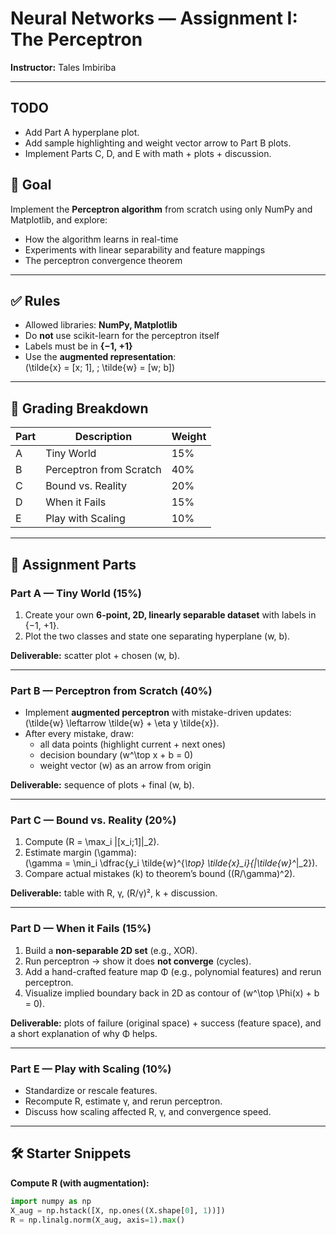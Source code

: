# Neural Networks — Assignment I: The Perceptron

**Instructor:** Tales Imbiriba  

---

## TODO
- Add Part A hyperplane plot.
- Add sample highlighting and weight vector arrow to Part B plots.
- Implement Parts C, D, and E with math + plots + discussion.

## 🎯 Goal
Implement the **Perceptron algorithm** from scratch using only NumPy and Matplotlib, and explore:
- How the algorithm learns in real-time
- Experiments with linear separability and feature mappings
- The perceptron convergence theorem

---

## ✅ Rules
- Allowed libraries: **NumPy, Matplotlib**
- Do **not** use scikit-learn for the perceptron itself
- Labels must be in **{−1, +1}**
- Use the **augmented representation**:  
  \(\tilde{x} = [x; 1], \; \tilde{w} = [w; b]\)

---

## 📝 Grading Breakdown
| Part | Description             | Weight |
|------|-------------------------|--------|
| A    | Tiny World              | 15%    |
| B    | Perceptron from Scratch | 40%    |
| C    | Bound vs. Reality       | 20%    |
| D    | When it Fails           | 15%    |
| E    | Play with Scaling       | 10%    |

---

## 📂 Assignment Parts

### Part A — Tiny World (15%)
1. Create your own **6-point, 2D, linearly separable dataset** with labels in {−1, +1}.  
2. Plot the two classes and state one separating hyperplane (w, b).  

**Deliverable:** scatter plot + chosen (w, b).

---

### Part B — Perceptron from Scratch (40%)
- Implement **augmented perceptron** with mistake-driven updates:  
  \(\tilde{w} \leftarrow \tilde{w} + \eta y \tilde{x}\).  
- After every mistake, draw:
  - all data points (highlight current + next ones)
  - decision boundary \(w^\top x + b = 0\)
  - weight vector \(w\) as an arrow from origin  

**Deliverable:** sequence of plots + final (w, b).

---

### Part C — Bound vs. Reality (20%)
1. Compute \(R = \max_i \|[x_i;1]\|_2\).  
2. Estimate margin \(\gamma\):  
   \(\gamma = \min_i \dfrac{y_i \tilde{w}^{*\top} \tilde{x}_i}{\|\tilde{w}^*\|_2}\).  
3. Compare actual mistakes \(k\) to theorem’s bound \((R/\gamma)^2\).  

**Deliverable:** table with R, γ, (R/γ)², k + discussion.

---

### Part D — When it Fails (15%)
1. Build a **non-separable 2D set** (e.g., XOR).  
2. Run perceptron → show it does **not converge** (cycles).  
3. Add a hand-crafted feature map Φ (e.g., polynomial features) and rerun perceptron.  
4. Visualize implied boundary back in 2D as contour of \(w^\top \Phi(x) + b = 0\).  

**Deliverable:** plots of failure (original space) + success (feature space), and a short explanation of why Φ helps.

---

### Part E — Play with Scaling (10%)
- Standardize or rescale features.  
- Recompute R, estimate γ, and rerun perceptron.  
- Discuss how scaling affected R, γ, and convergence speed.  

---

## 🛠️ Starter Snippets

**Compute R (with augmentation):**
```python
import numpy as np
X_aug = np.hstack([X, np.ones((X.shape[0], 1))])
R = np.linalg.norm(X_aug, axis=1).max()
